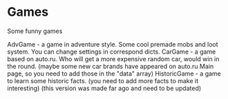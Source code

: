 # Games
Some funny games


AdvGame - a game in adventure style. Some cool premade mobs and loot system. You can change settings in correspond dicts.
CarGame - a game based on auto.ru. Who will get a more expensive random car, would win in the round. (maybe some new car brands have appeared on auto.ru Main page, so you need to add those in the "data" array)
HistoricGame - a game to learn some historic facts. (you need to add more facts to make it interesting) (this version was made far ago and need to be updated)
